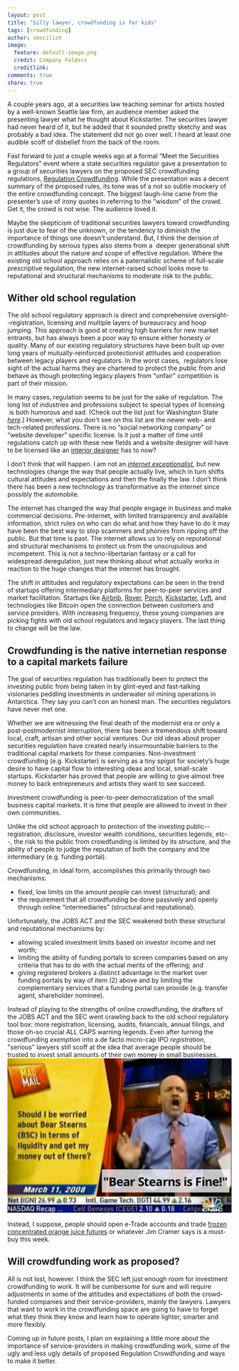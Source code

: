 ```yaml
---
layout: post
title: "Silly lawyer, crowdfunding is for kids"
tags: [crowdfunding]
author: skocilich
image:
  feature: default-image.png
  credit: Company Folders
  creditlink: 
comments: true
share: true
---
```


<p class="big-text">A couple years ago, at a securities law teaching seminar for artists hosted by a well-known Seattle law firm, an audience member asked the presenting lawyer what he thought about Kickstarter. The securities lawyer had never heard of it, but he added that it sounded pretty sketchy and was probably a bad idea. The statement did not go over well. I heard at least one audible scoff of disbelief from the back of the room.</p>

Fast forward to just a couple weeks ago at a formal “Meet the Securities Regulators” event where a state securities regulator gave a presentation to a group of securities lawyers on the proposed SEC crowdfunding regulations, <a href="http://www.sec.gov/rules/proposed/2013/33-9470.pdf">Regulation Crowdfunding</a>. While the presentation was a decent summary of the proposed rules, its tone was of a not so subtle mockery of the entire crowdfunding concept. The biggest laugh-line came from the presenter’s use of irony quotes in referring to the “wisdom” of the crowd. Get it, the crowd is not wise. The audience loved it.

Maybe the skepticism of traditional securities lawyers toward crowdfunding is just due to fear of the unknown, or the tendency to diminish the importance of things one doesn't understand. But, I think the derision of crowdfunding by serious types also stems from a  deeper generational shift in attitudes about the nature and scope of effective regulation. Where the existing old school approach relies on a paternalistic scheme of full-scale prescriptive regulation, the new internet-raised school looks more to reputational and structural mechanisms to moderate risk to the public.

## Wither old school regulation

The old school regulatory approach is direct and comprehensive oversight--registration, licensing and multiple layers of bureaucracy and hoop jumping. This approach is good at creating high barriers for new market entrants, but has always been a poor way to ensure either honesty or quality. Many of our existing regulatory structures have been built up over long years of mutually-reinforced protectionist attitudes and cooperation between legacy players and regulators. In the worst cases,  regulators lose sight of the actual harms they are chartered to protect the public from and behave as though protecting legacy players from “unfair” competition is part of their mission.

In many cases, regulation seems to be just for the sake of regulation. The long list of industries and professions subject to special types of licensing  is both humorous and sad. (Check out the list just for Washington State <em><a href="http://www.dol.wa.gov/listoflicenses.html">here</a></em>.) However, what you don't see on this list are the newer web- and tech-related professions. There is no “social networking company” or “website developer” specific license. Is it just a matter of time until regulations catch up with these new fields and a website designer will have to be licensed like an <a href="http://www.iida.org/content.cfm/state-licensing-guide">interior designer</a> has to now?

I don’t think that will happen. I am not an <em><a href="http://blog.ericgoldman.org/archives/2009/03/the_third_wave.htm">internet exceptionalist</a></em>, but new technologies change the way that people actually live, which in turn shifts cultural attitudes and expectations and then the finally the law. I don’t think there has been a new technology as transformative as the internet since possibly the automobile.

The internet has changed the way that people engage in business and make commercial decisions. Pre-internet, with limited transparency and available information, strict rules on who can do what and how they have to do it may have been the best way to stop scammers and phonies from ripping off the public. But that time is past. The internet allows us to rely on reputational and structural mechanisms to protect us from the unscrupulous and incompetent. This is not a techno-libertarian fantasy or a call for widespread deregulation, just new thinking about what actually works in reaction to the huge changes that the internet has brought.

The shift in attitudes and regulatory expectations can be seen in the trend of startups offering intermediary platforms for peer-to-peer services and market facilitation. Startups like <a href="https://www.airbnb.com/">Airbnb</a>, <a href="http://www.rover.com/">Rover</a>, <a href="http://porch.com/">Porch</a>, <a href="http://www.kickstarter.com/">Kickstarter</a>, <a href="http://www.lyft.me/">Lyft</a>, and technologies like Bitcoin open the connection between customers and service providers. With increasing frequency, these young companies are picking fights with old school regulators and legacy players. The last thing to change will be the law.

## Crowdfunding is the native internetian response to a capital markets failure

The goal of securities regulation has traditionally been to protect the investing public from being taken in by glint-eyed and fast-talking visionaries peddling investments in underwater oil mining operations in Antarctica. They say you can’t con an honest man. The securities regulators have never met one.

Whether we are witnessing the final death of the modernist era or only a post-postmodernist interruption, there has been a tremendous shift toward local, craft, artisan and other social ventures. Our old ideas about proper securities regulation have created nearly insurmountable barriers to the traditional capital markets for these companies. Non-investment crowdfunding (e.g. Kickstarter) is serving as a tiny spigot for society’s huge desire to have capital flow to interesting ideas and local, small-scale startups. Kickstarter has proved that people are willing to give almost free money to back entrepreneurs and artists they want to see succeed.

<div class="pullquoteright">Investment crowdfunding is peer-to-peer democratization of the small business capital markets. It is time that people are allowed to invest in their own communities.</div>

Unlike the old school approach to protection of the investing public--registration, disclosure, investor wealth conditions, securities legends, etc--, the risk to the public from crowdfunding is limited by its structure, and the ability of people to judge the reputation of both the company and the intermediary (e.g. funding portal).

Crowdfunding, in ideal form, accomplishes this primarily through two mechanisms:

<ul>
	<li>fixed, low limits on the amount people can invest (structural); and</li>
	<li>the requirement that all crowdfunding be done passively and openly through online “intermediaries” (structural and reputational).</li>
</ul>
Unfortunately, the JOBS ACT and the SEC weakened both these structural and reputational mechanisms by:
<ul>
	<li>allowing scaled investment limits based on investor income and net worth;</li>
	<li>limiting the ability of funding portals to screen companies based on any criteria that has to do with the actual merits of the offering; and</li>
	<li>giving registered brokers a distinct advantage in the market over funding portals by way of item (2) above and by limiting the complementary services that a funding portal can provide (e.g. transfer agent, shareholder nominee).</li>
</ul>
Instead of playing to the strengths of online crowdfunding, the drafters of the JOBS ACT and the SEC went crawling back to the old school regulatory tool box: more registration, licensing, audits, financials, annual filings, and those oh-so crucial ALL CAPS warning legends. Even after turning the crowdfunding <em>exemption</em> into a de facto micro-cap IPO <em>registration</em>, "serious" lawyers still scoff at the idea that average people should be trusted to invest small amounts of their own money in small businesses.

<img class="" alt="loud words" src="/../images/cramer-is-an-idiot.jpg" />

Instead, I suppose, people should open e-Trade accounts and trade <a href="http://www.popmodal.com/video/1277/Trading-Places-Final-Exchange-Scene-amp-Explanation">frozen concentrated orange juice futures</a> or whatever Jim Cramer says is a must-buy this week.


## Will crowdfunding work as proposed?

All is not lost, however. I think the SEC left just enough room for investment crowdfunding to work. It will be cumbersome for sure and will require adjustments in some of the attitudes and expectations of both the crowd-funded companies and their service-providers, mainly the lawyers. Lawyers that want to work in the crowdfunding space are going to have to forget what they think they know and learn how to operate lighter, smarter and more flexibly.

Coming up in future posts, I plan on explaining a little more about the importance of service-providers in making crowdfunding work, some of the ugly and less ugly details of proposed Regulation Crowdfunding and ways to make it better.